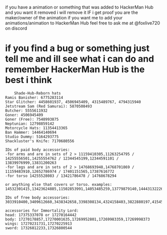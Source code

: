 if you have a animation or something that was added to HackerMan Hub and you want it removed i will remove it IF i get proof you are the maker/owner of the animation
if you want me to add your animations/animation to HackerMan Hub feel free to ask me at @foxlive720 on discord

if you find a bug or something just tell me and ill see what i can do
and remember HackerMan Hub is the best i think
=============================================================================================================================================================================================

		Shade-Hub-Reborn hats
	Ramis Banisher: 6775283114
	Star Glitcher: 4458601937, 4506945409, 4315489767, 4794315940
	Jetstream Sam (Red Samurai): 5870508493
	Butcher: 5555611932 
	Goner: 4506945409
	Goner (Free): 7548993875
	Neptunian: 12798859142 
	Motorcycle Hats: 11354413365
	Ban Hammer: 14464140694
	Studio Dummy: 5164293775
	Shackluster's Knife: 7170680556

	IDs of paid body accessories:
	-for arms and are in sets of 2 > 11159410305,11263254795 / 14255556501,14255554762 / 12344545199,12344591101 / 13839976999,13831200263
	-for legs and are in sets of 2 > 14768693948,14768701869 / 11159483910,12652786974 / 17401151565,17387616772
	-for torso 14255528083 / 13421786478 / 14768678294

	or anything else that covers ur torso. examples:
	14532301415,13423624885,11502853991,14053485259,13779879140,14443132226,17163407577,16297156693,17180496303,17171230401

	IDs of free body accessories:
	3033910400,3409612660,3438342658,3398308134,4324158403,3822880197,4154538250,3443038622,4819740796

	accessories for Immortality Lord:
	head: 17375337078 or 17270164442
	body: 17270178857,17270001635,17269952801,17269983359,17269998373
	wings: 17270231731,17270225913
	sword: 17326812233,17326800544
